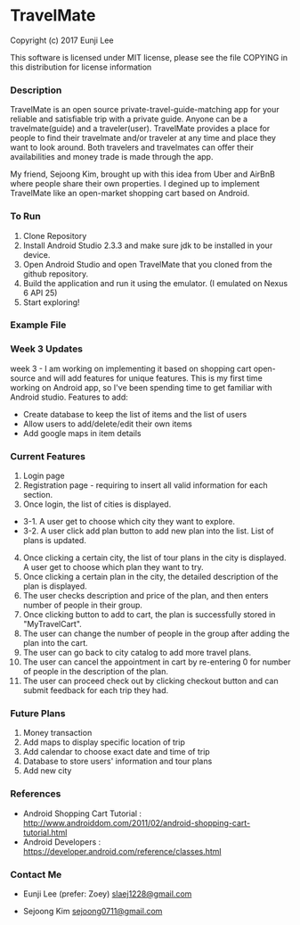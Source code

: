 # TravelMate

Copyright (c) 2017 Eunji Lee 

This software is licensed under MIT license, please see the file COPYING in this distribution for license information

### Description 
TravelMate is an open source private-travel-guide-matching app for your reliable and satisfiable trip with a private guide. Anyone can be a travelmate(guide) and a traveler(user). TravelMate provides a place for people to find their travelmate and/or traveler at any time and place they want to look around. Both travelers and travelmates can offer their availabilities and money trade is made through the app.

My friend, Sejoong Kim, brought up with this idea from Uber and AirBnB where people share their own properties. I degined up to implement TravelMate like an open-market shopping cart based on Android. 

### To Run
1. Clone Repository
2. Install Android Studio 2.3.3 and make sure jdk to be installed in your device.
3. Open Android Studio and open TravelMate that you cloned from the github repository.
4. Build the application and run it using the emulator. (I emulated on Nexus 6 API 25)
5. Start exploring!

### Example File


### Week 3 Updates
week 3 - I am working on implementing it based on shopping cart open-source and will add features for unique features. This is my first time working on Android app, so I've been spending time to get familiar with Android studio.
Features to add:
- Create database to keep the list of items and the list of users
- Allow users to add/delete/edit their own items
- Add google maps in item details


### Current Features
1. Login page 
2. Registration page - requiring to insert all valid information for each section.
3. Once login, the list of cities is displayed. 
- 3-1. A user get to choose which city they want to explore.
- 3-2. A user click add plan button to add new plan into the list. List of plans is updated.
4. Once clicking a certain city, the list of tour plans in the city is displayed. A user get to choose which plan they want to try.
5. Once clicking a certain plan in the city, the detailed description of the plan is displayed.
6. The user checks description and price of the plan, and then enters number of people in their group.
7. Once clicking button to add to cart, the plan is successfully stored in "MyTravelCart".
8. The user can change the number of people in the group after adding the plan into the cart.
9. The user can go back to city catalog to add more travel plans.
10. The user can cancel the appointment in cart by re-entering 0 for number of people in the description of the plan.
11. The user can proceed check out by clicking checkout button and can submit feedback for each trip they had.

### Future Plans
1. Money transaction
2. Add maps to display specific location of trip
3. Add calendar to choose exact date and time of trip
4. Database to store users' information and tour plans
5. Add new city 

### References
- Android Shopping Cart Tutorial : http://www.androiddom.com/2011/02/android-shopping-cart-tutorial.html
- Android Developers : https://developer.android.com/reference/classes.html

### Contact Me
- Eunji Lee (prefer: Zoey) slaej1228@gmail.com 

- Sejoong Kim sejoong0711@gmail.com
